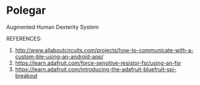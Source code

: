 # Polegar
Augmented Human Dexterity System


REFERENCES:
1.	http://www.allaboutcircuits.com/projects/how-to-communicate-with-a-custom-ble-using-an-android-app/
2. https://learn.adafruit.com/force-sensitive-resistor-fsr/using-an-fsr
3. https://learn.adafruit.com/introducing-the-adafruit-bluefruit-spi-breakout